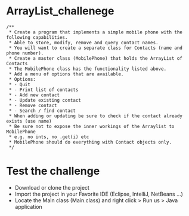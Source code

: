 # ArrayList_challenege

	/**
	 * Create a program that implements a simple mobile phone with the following capabilities.
	 * Able to store, modify, remove and query contact names.
	 * You will want to create a separate class for Contacts (name and phone number).
	 * Create a master class (MobilePhone) that holds the ArrayList of Contacts
	 * The MobilePhone class has the functionality listed above.
	 * Add a menu of options that are available.
	 * Options:  
	 * - Quit
	 * - Print list of contacts
	 * - Add new contact
	 * - Update existing contact
	 * - Remove contact
	 * - Search / find contact
	 * When adding or updating be sure to check if the contact already exists (use name)
	 * Be sure not to expose the inner workings of the Arraylist to MobilePhone
	 * e.g. no ints, no .get(i) etc
	 * MobilePhone should do everything with Contact objects only.
	 */

# Test the challenge
- Download or clone the project
- Import the project in your Favorite IDE (Eclipse, IntelliJ, NetBeans ...)
- Locate the Main class (Main.class) and right click > Run us > Java application
